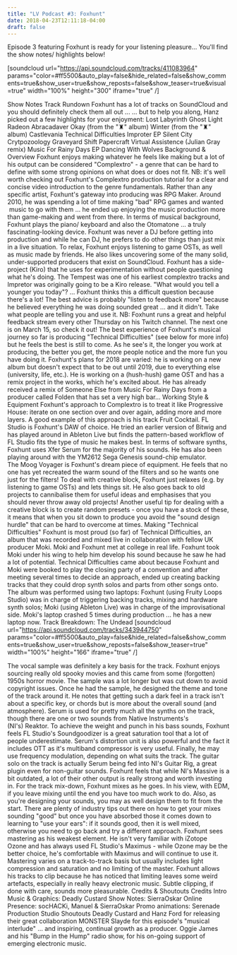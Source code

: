 ```yaml
---
title: "LV Podcast #3: Foxhunt"
date: 2018-04-23T12:11:18-04:00
draft: false
---
```

Episode 3 featuring Foxhunt is ready for your listening pleasure... You'll find the show notes/ highlights below!

[soundcloud url="https://api.soundcloud.com/tracks/411083964" params="color=#ff5500&auto_play=false&hide_related=false&show_comments=true&show_user=true&show_reposts=false&show_teaser=true&visual=true" width="100%" height="300" iframe="true" /]

Show Notes
Track Rundown
Foxhunt has a lot of tracks on SoundCloud and you should definitely check them all out ...
... but to help you along, Hanz picked out a few highlights for your enjoyment:
Lost Labyrinth
Ghost Light
Radeon
Abracadaver
Okay (from the "♜" album)
Winter (from the "♜" album)
Castlevania
Technical Difficulties
Improter EP
Silent City
Crytpozoology
Graveyard Shift
Papercraft
Virtual Assistence (Julian Gray remix)
Music For Rainy Days EP
Dancing With Wolves
Background & Overview
Foxhunt enjoys making whatever he feels like making but a lot of his output can be considered "Complextro" - a genre that can be hard to define with some strong opinions on what does or does not fit.
NB: it's well worth checking out Foxhunt's Complextro production tutorial for a clear and concise video introduction to the genre fundamentals.
Rather than any specific artist, Foxhunt's gateway into producing was RPG Maker. Around 2010, he was spending a lot of time making "bad" RPG games and wanted  music to go with them ... he ended up enjoying the music production more than game-making and went from there.
In terms of musical background, Foxhunt plays the piano/ keyboard and also the Otomatone ... a truly fascinating-looking device.
Foxhunt was never a DJ before getting into production and while he can DJ, he prefers to do other things than just mix in a live situation.
To relax, Foxhunt enjoys listening to game OSTs, as well as music made by friends. He also likes uncovering some of the many solid, under-supported producers that exist on SoundCloud.
Foxhunt has a side-project (Kiro) that he uses for experimentation without people questioning what he's doing. The Tempest was one of his earliest complextro tracks and Impretor was originally going to be a Kiro release.
"What would you tell a younger you today"? ... Foxhunt thinks this a difficult question because there's a lot! The best advice is probably "listen to feedback more" because he believed everything he was doing sounded great ... and it didn't. Take what people are telling you and use it.
NB: Foxhunt runs a great and helpful feedback stream every other Thursday on his Twitch channel. The next one is on March 15, so check it out!
The best experience of Foxhunt's musical journey so far is producing "Technical Difficulties" (see below for more info) but he feels the best is still to come. As he see's it, the longer you work at producing, the better you get, the more people notice and the more fun you have doing it.
Foxhunt's plans for 2018 are varied: he is working on a new album but doesn't expect that to be out until 2019, due to everything else (university, life, etc.). He is working on a (hush-hush) game OST and has a remix project in the works, which he's excited about. He has already received a remix of Someone Else from Music For Rainy Days from a producer called Folden that has set a very high bar...
Working Style & Equipment
Foxhunt's approach to Complextro is to treat it like Progressive House: iterate on one section over and over again, adding more and more layers. A good example of this approach is his track Fruit Cocktail.
FL Studio is Foxhunt's DAW of choice. He tried an earlier version of Bitwig and has played around in Ableton Live but finds the pattern-based workflow of FL Studio fits the type of music he makes best.
In terms of software synths, Foxhunt uses Xfer Serum for the majority of his sounds. He has also been playing around with the YM2612 Sega Genesis sound-chip emulator.
The Moog Voyager is Foxhunt's dream piece of equipment. He feels that no one has yet recreated the warm sound of the filters and so he wants one just for the filters!
To deal with creative block, Foxhunt just relaxes (e.g. by listening to game OSTs) and lets things sit. He also goes back to old projects to cannibalise them for useful ideas and emphasises that you should never throw away old projects!
Another useful tip for dealing with a creative block is to create random presets - once you have a stock of these, it means that when you sit down to produce you avoid the "sound design hurdle" that can be hard to overcome at times.
Making "Technical Difficulties"
Foxhunt is most proud (so far) of Technical Difficulties, an album that was recorded and mixed live in collaboration with fellow UK producer Moki.
Moki and Foxhunt met at college in real life. Foxhunt took Moki under his wing to help him develop his sound because he saw he had a lot of potential.
Technical Difficulties came about because Foxhunt and Moki were booked to play the closing party of a convention and after meeting several times to decide an approach, ended up creating backing tracks that they could drop synth solos and parts from other songs onto.
The album was performed using two laptops: Foxhunt (using Fruity Loops Studio) was in charge of triggering backing tracks, mixing and hardware synth solos; Moki (using Ableton Live) was in charge of the improvisational side. Moki's laptop crashed 5 times during production ... he has a new laptop now.
Track Breakdown: The Undead
[soundcloud url="https://api.soundcloud.com/tracks/343944750" params="color=#ff5500&auto_play=false&hide_related=false&show_comments=true&show_user=true&show_reposts=false&show_teaser=true" width="100%" height="166" iframe="true" /]

The vocal sample was definitely a key basis for the track. Foxhunt enjoys sourcing really old spooky movies and this came from some (forgotten) 1950s horror movie. The sample was a lot longer but was cut down to avoid copyright issues.
Once he had the sample, he designed the theme and tone of the track around it. He notes that getting such a dark feel in a track isn't about a specific key, or chords but is more about the overall sound (and atmosphere).
Serum is used for pretty much all the synths on the track, though there are one or two sounds from Native Instruments's (NI's) Reaktor.
To achieve the weight and punch in his bass sounds, Foxhunt feels FL Studio's Soundgoodizer is a great saturation tool that a lot of people underestimate. Serum's distortion unit is also powerful and the fact it includes OTT as it's multiband compressor is very useful. Finally, he may use frequency modulation, depending on what suits the track.
The guitar solo on the track is actually Serum being fed into NI's Guitar Rig, a great plugin even for non-guitar sounds. Foxhunt feels that while NI's Massive is a bit outdated, a lot of their other output is really strong and worth investing in.
For the track mix-down, Foxhunt mixes as he goes. In his view, with EDM, if you leave mixing until the end you have too much work to do. Also, as you're designing your sounds, you may as well design them to fit from the start.
There are plenty of industry tips out there on how to get your mixes sounding "good" but once you have absorbed those it comes down to learning to "use your ears": if it sounds good, then it is well mixed, otherwise you need to go back and try a different approach.
Foxhunt sees mastering as his weakest element. He isn't very familiar with iZotope Ozone and has always used FL Studio's Maximus - while Ozone may be the better choice, he's comfortable with Maximus and will continue to use it.
Mastering varies on a track-to-track basis but usually includes light compression and saturation and no limiting of the master. Foxhunt allows his tracks to clip because he has noticed that limiting leaves some weird artefacts, especially in really heavy electronic music. Subtle clipping, if done with care, sounds more pleasurable.
Credits & Shoutouts
Credits
Intro Music & Graphics: Deadly Custard
Show Notes: SierraOskar
Online Presence: socHACKi, Manuel & SierraOskar
Promo animations: Serenade Production Studio
Shoutouts
Deadly Custard and Hanz Ford for releasing their great collaboration MONSTER
Slayde for this episode's "musical interlude" ... and inspiring, continual growth as a producer.
Oggie James and his "Bump in the Hump" radio show, for his on-going support of emerging electronic music.

